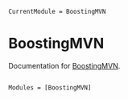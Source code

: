 ```@meta
CurrentModule = BoostingMVN
```

# BoostingMVN

Documentation for [BoostingMVN](https://github.com/danielward27/BoostingMVN.jl).

```@index
```

```@autodocs
Modules = [BoostingMVN]
```
